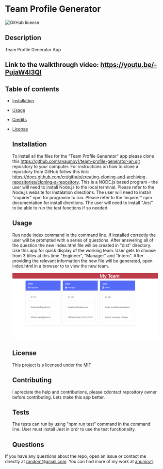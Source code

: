 # Team Profile Generator
  ![GitHub license](https://img.shields.io/badge/license-MIT-blue.svg)

  ## Description
  Team Profile Generator App
  
  ## Link to the walkthrough video: https://youtu.be/-PujaW4l3QI

## Table of contents
* [Installation](#installation)
* [Usage](#usage)
* [Credits](#credits)
* [License](#licence)
  

  ## Installation
  
  To install all the files for the "Team Profile Generator" app please clone this https://github.com/anaumov1/team-profile-generator-an.git repository to your computer. For instructions on how to clone a repository from GitHub follow this link: https://docs.github.com/en/github/creating-cloning-and-archiving-repositories/cloning-a-repository.
This is a NODE.js based program - the user will need to install Node.js to the local terminal. Please refer to the Node.js website for instalation directions.
The user will need to install "inquirer" npm for programm to run. Please refer to the 'inquirer" npm documentation for install directions.
The user will need to install "Jest" to be able to run the test functions if so needed.
  
  ## Usage
  Run node index command in the command line. If installed correctly the user will be prompted with a series of questions. After answering all of the question the new index.html file will be created in "dist" directory.
  Use this app for quick display of the working team. User gets to choose from 3 titles at this time "Engineer", "Manager" and "Intern". After providing the relevant information the new file will be generated, open index.html in a browser to to view the new team.
  
  ![alt text](src/screenshot.png)

  ## License
  This project is s licensed under the [MIT](LICENSE)
    
  ## Contributing
  I apreciate the help and contributions, please cdontact repository owner before contributing. Lets make this app better.

  ## Tests
 
  The tests can run by using "npm run test" command in the command line. User must install Jest in ordr to use the test functionality.


  ## Questions
If you have any questions about the repo, open an issue or contact me directly at random@gmail.com. You can find more of my work at [anumov1](https://github.com/anumov1/).
